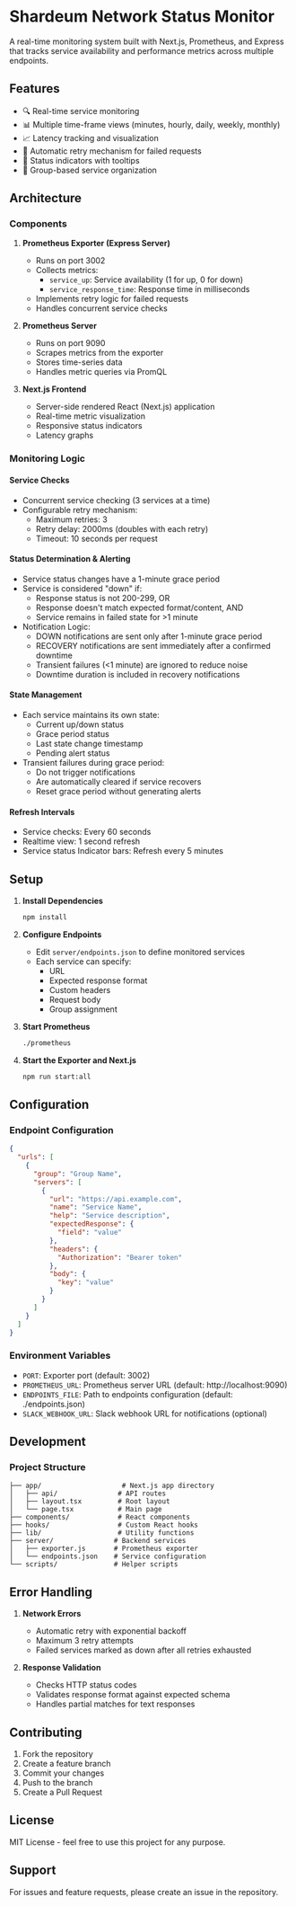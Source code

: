 # Shardeum Network Status Monitor

A real-time monitoring system built with Next.js, Prometheus, and Express that tracks service availability and performance metrics across multiple endpoints.

## Features

- 🔍 Real-time service monitoring
- 📊 Multiple time-frame views (minutes, hourly, daily, weekly, monthly)
- 📈 Latency tracking and visualization
- 🔄 Automatic retry mechanism for failed requests
- 🚦 Status indicators with tooltips
- 🎯 Group-based service organization

## Architecture

### Components

1. **Prometheus Exporter (Express Server)**
   - Runs on port 3002
   - Collects metrics:
     - `service_up`: Service availability (1 for up, 0 for down)
     - `service_response_time`: Response time in milliseconds
   - Implements retry logic for failed requests
   - Handles concurrent service checks

2. **Prometheus Server**
   - Runs on port 9090
   - Scrapes metrics from the exporter
   - Stores time-series data
   - Handles metric queries via PromQL

3. **Next.js Frontend**
   - Server-side rendered React (Next.js) application
   - Real-time metric visualization
   - Responsive status indicators
   - Latency graphs

### Monitoring Logic

#### Service Checks
- Concurrent service checking (3 services at a time)
- Configurable retry mechanism:
  - Maximum retries: 3
  - Retry delay: 2000ms (doubles with each retry)
  - Timeout: 10 seconds per request

#### Status Determination & Alerting
- Service status changes have a 1-minute grace period
- Service is considered "down" if:
  - Response status is not 200-299, OR
  - Response doesn't match expected format/content, AND
  - Service remains in failed state for >1 minute
- Notification Logic:
  - DOWN notifications are sent only after 1-minute grace period
  - RECOVERY notifications are sent immediately after a confirmed downtime
  - Transient failures (<1 minute) are ignored to reduce noise
  - Downtime duration is included in recovery notifications

#### State Management
- Each service maintains its own state:
  - Current up/down status
  - Grace period status
  - Last state change timestamp
  - Pending alert status
- Transient failures during grace period:
  - Do not trigger notifications
  - Are automatically cleared if service recovers
  - Reset grace period without generating alerts

#### Refresh Intervals
- Service checks: Every 60 seconds
- Realtime view: 1 second refresh
- Service status Indicator bars: Refresh every 5 minutes

## Setup

1. **Install Dependencies**
   ```bash
   npm install
   ```

2. **Configure Endpoints**
   - Edit `server/endpoints.json` to define monitored services
   - Each service can specify:
     - URL
     - Expected response format
     - Custom headers
     - Request body
     - Group assignment

3. **Start Prometheus**
   ```bash
   ./prometheus
   ```

4. **Start the Exporter and Next.js**
   ```bash
   npm run start:all
   ```

## Configuration

### Endpoint Configuration

```json
{
  "urls": [
    {
      "group": "Group Name",
      "servers": [
        {
          "url": "https://api.example.com",
          "name": "Service Name",
          "help": "Service description",
          "expectedResponse": {
            "field": "value"
          },
          "headers": {
            "Authorization": "Bearer token"
          },
          "body": {
            "key": "value"
          }
        }
      ]
    }
  ]
}
```

### Environment Variables

- `PORT`: Exporter port (default: 3002)
- `PROMETHEUS_URL`: Prometheus server URL (default: http://localhost:9090)
- `ENDPOINTS_FILE`: Path to endpoints configuration (default: ./endpoints.json)
- `SLACK_WEBHOOK_URL`: Slack webhook URL for notifications (optional)

## Development

### Project Structure

```
├── app/                    # Next.js app directory
│   ├── api/               # API routes
│   ├── layout.tsx         # Root layout
│   └── page.tsx           # Main page
├── components/            # React components
├── hooks/                 # Custom React hooks
├── lib/                   # Utility functions
├── server/               # Backend services
│   ├── exporter.js       # Prometheus exporter
│   └── endpoints.json    # Service configuration
└── scripts/              # Helper scripts
```

## Error Handling

1. **Network Errors**
   - Automatic retry with exponential backoff
   - Maximum 3 retry attempts
   - Failed services marked as down after all retries exhausted

2. **Response Validation**
   - Checks HTTP status codes
   - Validates response format against expected schema
   - Handles partial matches for text responses


## Contributing

1. Fork the repository
2. Create a feature branch
3. Commit your changes
4. Push to the branch
5. Create a Pull Request

## License

MIT License - feel free to use this project for any purpose.

## Support

For issues and feature requests, please create an issue in the repository.